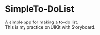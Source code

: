 # SimpleTo-DoList
A simple app for making a to-do list. <br>
This is my practice on UIKit with Storyboard.
